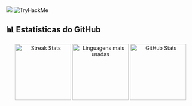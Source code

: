 
<!--
**Nertonm/Nertonm** is a ✨ _special_ ✨ repository because its `README.md` (this file) appears on your GitHub profile.

Here are some ideas to get you started:

- 🔭 I’m currently working on ...
- 🌱 I’m currently learning ...
- 👯 I’m looking to collaborate on ...
- 🤔 I’m looking for help with ...
- 💬 Ask me about ...
- 📫 How to reach me: ...
- 😄 Pronouns: ...
- ⚡ Fun fact: ...
-->
 <img src="https://www.codewars.com/users/nertonm/badges/large">
 <img src="https://tryhackme-badges.s3.amazonaws.com/nerton.png" alt="TryHackMe">
 
 ## 📊 Estatísticas do GitHub
<div align="center"> <img src="https://github-readme-streak-stats.herokuapp.com/?user=Nertonm&theme=dark&hide_border=false" alt="Streak Stats" height="150px"> <img src="https://github-readme-stats.vercel.app/api/top-langs/?username=nertonm&theme=dark&hide_border=false&include_all_commits=true&count_private=false&layout=compact" alt="Linguagens mais usadas" height="150px"> <img src="https://github-readme-stats.vercel.app/api?username=Nertonm&theme=dark&hide_border=false&include_all_commits=true&count_private=false" alt="GitHub Stats" height="150px"> </div>

